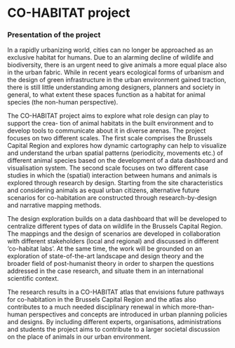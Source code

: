 # CO-HABITAT project

### Presentation of the project

In a rapidly urbanizing world, cities can no longer be approached as an exclusive habitat for humans. Due to an alarming decline of wildlife and biodiversity, there is an urgent need to give animals a more equal place also in the urban fabric. While in recent years ecological forms of urbanism and the design of green infrastructure in the urban environment gained traction, there is still little understanding among designers, planners and society in general, to what extent these spaces function as a habitat for animal species (the non-human perspective).

The CO-HABITAT project aims to explore what role design can play to support the crea- tion of animal habitats in the built environment and to develop tools to communicate about it in diverse arenas. The project focuses on two different scales. The first scale comprises the Brussels Capital Region and explores how dynamic cartography can help to visualize and understand the urban spatial patterns (periodicity, movements etc.) of different animal species based on the development of a data dashboard and visualisation system. The second scale focuses on two different case studies in which the (spatial) interaction between humans and animals is explored through research by design. Starting from the site characteristics and considering animals as equal urban citizens, alternative future scenarios for co-habitation are constructed through research-by-design and narrative mapping methods.

The design exploration builds on a data dashboard that will be developed to centralize different types of data on wildlife in the Brussels Capital Region. The mappings and the design of scenarios are developed in collaboration with different stakeholders (local and regional) and discussed in different ‘co-habitat labs’. At the same time, the work will be grounded on an exploration of state-of-the-art landscape and design theory and the broader field of post-humanist theory in order to sharpen the questions addressed in the case research, and situate them in an international scientific context.

The research results in a CO-HABITAT atlas that envisions future pathways for co-habitation in the Brussels Capital Region and the atlas also contributes to a much needed disciplinary renewal in which more-than-human perspectives and concepts are introduced in urban planning policies and designs. By including different experts, organisations, administrations and students the project aims to contribute to a larger societal discussion on the place of animals in our urban environment.
